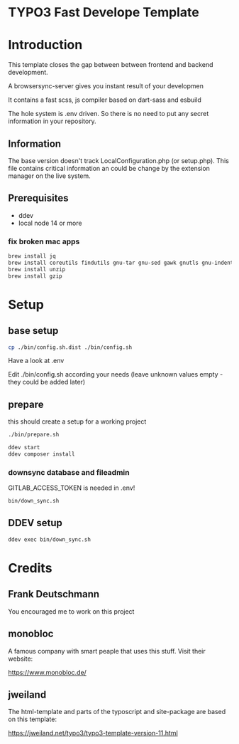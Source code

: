 # TYPO3 Fast Develope Template

# Introduction

This template closes the gap between between frontend and backend development.

A browsersync-server gives you instant result of your developmen

It contains a fast scss, js compiler based on dart-sass and esbuild

The hole system is .env driven. So there is no need to put any secret information in your repository.

## Information
The base version doesn't track LocalConfiguration.php (or setup.php). This file contains critical information an could be change by the
extension manager on the live system.

## Prerequisites

* ddev
* local node 14 or more

### fix broken mac apps

```bash
brew install jq
brew install coreutils findutils gnu-tar gnu-sed gawk gnutls gnu-indent gnu-getopt grep
brew install unzip
brew install gzip
```


# Setup

## base setup
```bash
cp ./bin/config.sh.dist ./bin/config.sh
```

Have a look at .env


Edit ./bin/config.sh according your needs (leave unknown values empty - they could be added later)

## prepare
this should create a setup for a working project
```bash
./bin/prepare.sh
```

```bash
ddev start
ddev composer install
```

### downsync database and fileadmin
GITLAB_ACCESS_TOKEN is needed in .env!
```bash
bin/down_sync.sh
```

## DDEV setup

```bash
ddev exec bin/down_sync.sh
```
# Credits
## Frank Deutschmann
You encouraged me to work on this project

## monobloc
A famous company with smart peaple that uses this stuff. Visit their website:

https://www.monobloc.de/

## jweiland
The html-template and parts of the typoscript and site-package are based on this template:

https://jweiland.net/typo3/typo3-template-version-11.html
